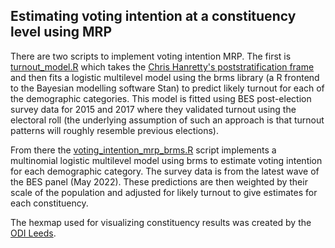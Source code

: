## Estimating voting intention at a constituency level using MRP

There are two scripts to implement voting intention MRP. The first is [turnout_model.R](https://github.com/hymeram/mrp/blob/main/1.voting_intention/turnout_model.R) which takes the [Chris Hanretty's poststratification frame](https://journals.sagepub.com/doi/suppl/10.1177/1478929919864773/suppl_file/hlv_psw.csv) and then fits a logistic multilevel model using the brms library (a R frontend to the Bayesian modelling software Stan) to predict likely turnout for each of the demographic categories. This model is fitted using BES post-election survey data for 2015 and 2017 where they validated turnout using the electoral roll (the underlying assumption of such an approach is that turnout patterns will roughly resemble previous elections).

From there the [voting_intention_mrp_brms.R](https://github.com/hymeram/mrp/blob/main/1.voting_intention/voting_intention_mrp_brms.R) script implements a multinomial logistic multilevel model using brms to estimate voting intention for each demographic category. The survey data is from the latest wave of the BES panel (May 2022). These predictions are then weighted by their scale of the population and adjusted for likely turnout to give estimates for each constituency.

The hexmap used for visualizing constituency results was created by the [ODI Leeds](https://open-innovations.org/projects/hexmaps/constituencies/index.html).
